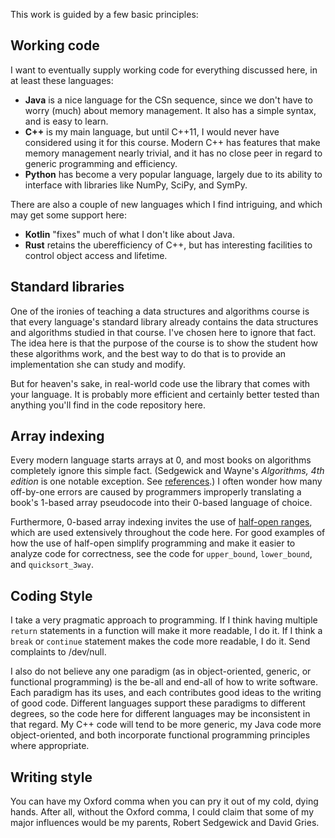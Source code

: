 This work is guided by a few basic principles:

## Working code
I want to eventually supply working code for everything discussed here,
in at least these languages:
* **Java** is a nice language for the CSn sequence,
since we don't have to worry (much) about memory management.
It also has a simple syntax, and is easy to learn.
* **C++** is my main language, but until C++11, I would never have considered using it
for this course.
Modern C++ has features that make memory management nearly trivial,
and it has no close peer in regard to generic programming and efficiency.
* **Python** has become a very popular language,
largely due to its ability to interface with libraries
like NumPy, SciPy, and SymPy.

There are also a couple of new languages which I find intriguing,
and which may get some support here:
* **Kotlin** "fixes" much of what I don't like about Java.
* **Rust** retains the uberefficiency of C++, but has interesting facilities
to control object access and lifetime.

## Standard libraries
One of the ironies of teaching a data structures and algorithms course
is that every language's standard library already contains
the data structures and algorithms studied in that course.
I've chosen here to ignore that fact.
The idea here is that the purpose of the course is to show the student
how these algorithms work,
and the best way to do that is to provide an implementation she can
study and modify.

But for heaven's sake,
in real-world code use the library that comes with your language.
It is probably more efficient and certainly better tested
than anything you'll find in the code repository here.

## Array indexing
Every modern language starts arrays at 0,
and most books on algorithms completely ignore this simple fact.
(Sedgewick and Wayne's _Algorithms, 4th edition_ is one notable exception.
See [references](References.md).)
I often wonder how many off-by-one errors are caused
by programmers improperly translating a book's 1-based array pseudocode
into their 0-based language of choice.

Furthermore, 0-based array indexing invites the use of [half-open ranges](CS1/Half-open-ranges),
which are used extensively throughout the code here.
For good examples of how the use of half-open simplify programming
and make it easier to analyze code for correctness,
see the code for `upper_bound`, `lower_bound`, and `quicksort_3way`.

## Coding Style
I take a very pragmatic approach to programming.
If I think having multiple `return` statements in a function will make it
more readable, I do it.
If I think a `break` or `continue` statement makes the code more readable,
I do it.
Send complaints to /dev/null.

I also do not believe any one paradigm
(as in object-oriented, generic, or functional programming)
is the be-all and end-all of how to write software.
Each paradigm has its uses,
and each contributes good ideas to the writing of good code.
Different languages support these paradigms to different degrees,
so the code here for different languages
may be inconsistent in that regard.
My C++ code will tend to be more generic,
my Java code more object-oriented,
and both incorporate functional programming principles
where appropriate.

## Writing style
You can have my Oxford comma when you can pry it out of my cold, dying hands.
After all, without the Oxford comma,
I could claim that some of my major influences
would be my parents, Robert Sedgewick and David Gries.
